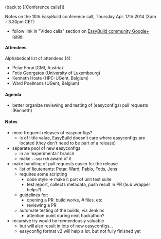 (back to [[Conference calls]])

Notes on the 10th EasyBuild conference call, Thursday Apr. 17th 2014 (3pm - 3.30pm CET)

 * follow link in "Video calls" section on [EasyBuild community Google+ page](https://plus.google.com/communities/103632287931200436158)

#### Attendees

Alphabetical list of attendees (4):

* Petar Forai (GMI, Austria)
* Fotis Georgatos (University of Luxembourg)
* Kenneth Hoste (HPC-UGent, Belgium)
* Ward Poelmans (UGent, Belgium)

#### Agenda

* better organize reviewing and testing of (easyconfigs) pull requests (Kenneth)

#### Notes

* more frequent releases of easyconfigs?
    * is of little value, EasyBuild doesn't care where easyconfigs are located (they don't need to be part of a release)
* separate pool of new easyconfigs
    * in an 'experimental' branch
    * make `-—search` aware of it
* make handling of pull requests easier for the release
    * list of lieutenants: Petar, Ward, Pablo, Fotis, Jens
    * requires some scripting
        * code style => make it part of unit test suite
        * test report, collects metadata, push result in PR (hub wrapper helps?)
    * guidelines for:
        * opening a PR: build works, # files, etc.
        * reviewing a PR
    * automate testing of the builds, via Jenkins
        * attention point during next hackathon?
* recursive try would be tremendously valuable
    * but will also result in lots of new easyconfigs...
    * easyconfig format v2 will help a lot, but not fully finished yet
